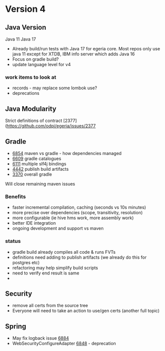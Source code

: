 # Version 4

## Java Version

Java 11
Java 17

* Already build/run tests with Java 17 for egeria core. Most repos only use java 11 except for XTDB, IBM info server which adds Java 16
* Focus on gradle build?
* update language level for v4 

### work items to look at
* records - may replace some lombok use?
* deprecations

## Java Modularity

Strict definitions of contract [2377](https://github.com/odpi/egeria/issues/2377

## Gradle

* [6854](https://github.com/odpi/egeria/issues/6854) maven vs gradle - how dependencies managed
* [6609](https://github.com/odpi/egeria/issues/6609) gradle catalogues
* [6111](https://github.com/odpi/egeria/issues/6111) multiple slf4j bindings
* [4442](https://github.com/odpi/egeria/issues/4442) publish build artifacts
* [3370](https://github.com/odpi/egeria/issues/3370) overall gradle

Will close remaining maven issues

### Benefits
* faster incremental compilation, caching (seconds vs 10s minutes)
* more precise over dependencies (scope, transitivity, resolution)
* more configurable (ie hive hms work, more assembly work)
* better IDE integration
* ongoing development and support vs maven 

### status
* gradle build already compiles all code & runs FVTs
* definitions need adding to publish artifacts (we already do this for postgres etc)
* refactoring may help simplify build scripts
* need to verify end result is same
* 
## Security

* remove all certs from the source tree
* Everyone will need to take an action to use/gen certs (another full topic)

## Spring

* May fix logback issue [6884](https://github.com/odpi/egeria/issues/6884)
* WebSecurityConfigureAdapter [6848](https://github.com/odpi/egeria/issues/6848) - deprecation
